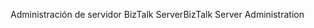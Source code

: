 <span data-ttu-id="ad416-101">Administración de servidor BizTalk Server</span><span class="sxs-lookup"><span data-stu-id="ad416-101">BizTalk Server Administration</span></span>